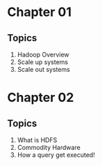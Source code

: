 # Chapter 01
## Topics
1) Hadoop Overview
2) Scale up systems
3) Scale out systems

# Chapter 02
## Topics
1) What is HDFS
2) Commodity Hardware
3) How a query get executed!